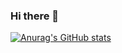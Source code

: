 ### Hi there 👋

[![Anurag's GitHub stats](https://github-readme-stats.vercel.app/api?username=aziz97d)](https://github.com/anuraghazra/github-readme-stats)
